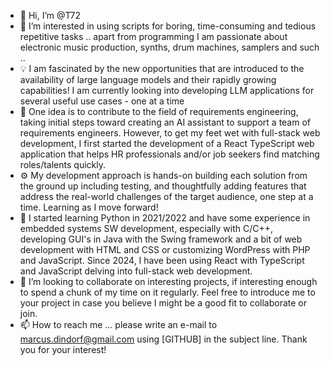 - 👋 Hi, I’m @T72
- 👀 I’m interested in using scripts for boring, time-consuming and tedious repetitive tasks .. apart from programming I am passionate about electronic music production, synths, drum machines, samplers and such ..
- :bulb: I am fascinated by the new opportunities that are introduced to the availability of large language models and their rapidly growing capabilities! I am currently looking into developing LLM applications for several useful use cases - one at a time
- :rocket: One idea is to contribute to the field of requirements engineering, taking initial steps toward creating an AI assistant to support a team of requirements engineers. However, to get my feet wet with full-stack web development, I first started the development of a React TypeScript web application that helps HR professionals and/or job seekers find matching roles/talents quickly.
- :gear: My development approach is hands-on building each solution from the ground up including testing, and thoughtfully adding features that address the real-world challenges of the target audience, one step at a time. Learning as I move forward!
- 🌱 I started learning Python in 2021/2022 and have some experience in embedded systems SW development, especially with C/C++, developing GUI's in Java with the Swing framework and a bit of web development with HTML and CSS or customizing WordPress with PHP and JavaScript. Since 2024, I have been using React with TypeScript and JavaScript delving into full-stack web development.
- 💞️ I’m looking to collaborate on interesting projects, if interesting enough to spend a chunk of my time on it regularly. Feel free to introduce me to your project in case you believe I might be a good fit to collaborate or join.
- 📫 How to reach me ... please write an e-mail to marcus.dindorf@gmail.com using [GITHUB] in the subject line. Thank you for your interest!

<!---
T72/T72 is a ✨ special ✨ repository because its `README.md` (this file) appears on your GitHub profile.
You can click the Preview link to take a look at your changes.
--->
